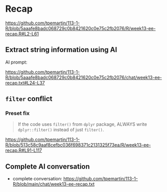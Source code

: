 # Recap

<https://github.com/tpemartin/113-1-R/blob/5aaafe8badc068729c0b8421620c0e75c2fb2076/R/week13-ee-recap.R#L2-L61>

## Extract string information using AI

AI prompt:

<https://github.com/tpemartin/113-1-R/blob/5aaafe8badc068729c0b8421620c0e75c2fb2076/chat/week13-ee-recap.txt#L24-L37>


## `filter` conflict

### Preset fix

> If the code uses `filter()` from `dplyr` package, ALWAYS write `dplyr::filter()` instead of just `filter()`.

<https://github.com/tpemartin/113-1-R/blob/513c58c9aaf8cefbc036f698371c2131325f73ea/R/week13-ee-recap.R#L91-L117>


## Complete AI conversation

 - complete conversation: <https://github.com/tpemartin/113-1-R/blob/main/chat/week13-ee-recap.txt>
